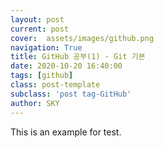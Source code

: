 ```yaml
---
layout: post
current: post
cover:  assets/images/github.png
navigation: True
title: GitHub 공부(1) - Git 기본 
date: 2020-10-20 16:40:00
tags: [github]
class: post-template
subclass: 'post tag-GitHub'
author: SKY
---
```


This is an example for test.